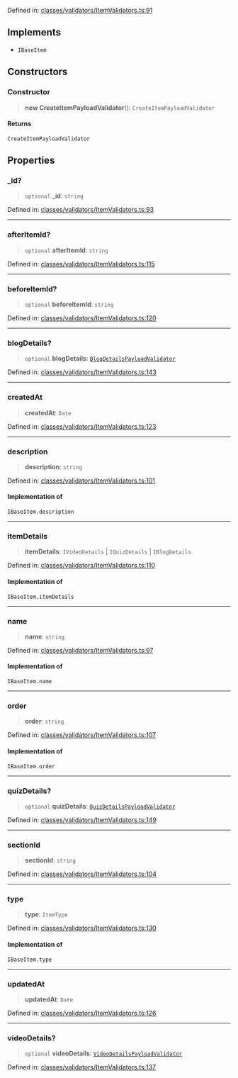 Defined in: [classes/validators/ItemValidators.ts:91](https://github.com/continuousactivelearning/cal/blob/82a7f7bd547282a4f223f46ab6c2efe92f30e4ce/backend/src/modules/courses/classes/validators/ItemValidators.ts#L91)

## Implements

- `IBaseItem`

## Constructors

### Constructor

> **new CreateItemPayloadValidator**(): `CreateItemPayloadValidator`

#### Returns

`CreateItemPayloadValidator`

## Properties

### \_id?

> `optional` **\_id**: `string`

Defined in: [classes/validators/ItemValidators.ts:93](https://github.com/continuousactivelearning/cal/blob/82a7f7bd547282a4f223f46ab6c2efe92f30e4ce/backend/src/modules/courses/classes/validators/ItemValidators.ts#L93)

***

### afterItemId?

> `optional` **afterItemId**: `string`

Defined in: [classes/validators/ItemValidators.ts:115](https://github.com/continuousactivelearning/cal/blob/82a7f7bd547282a4f223f46ab6c2efe92f30e4ce/backend/src/modules/courses/classes/validators/ItemValidators.ts#L115)

***

### beforeItemId?

> `optional` **beforeItemId**: `string`

Defined in: [classes/validators/ItemValidators.ts:120](https://github.com/continuousactivelearning/cal/blob/82a7f7bd547282a4f223f46ab6c2efe92f30e4ce/backend/src/modules/courses/classes/validators/ItemValidators.ts#L120)

***

### blogDetails?

> `optional` **blogDetails**: [`BlogDetailsPayloadValidator`](BlogDetailsPayloadValidator.md)

Defined in: [classes/validators/ItemValidators.ts:143](https://github.com/continuousactivelearning/cal/blob/82a7f7bd547282a4f223f46ab6c2efe92f30e4ce/backend/src/modules/courses/classes/validators/ItemValidators.ts#L143)

***

### createdAt

> **createdAt**: `Date`

Defined in: [classes/validators/ItemValidators.ts:123](https://github.com/continuousactivelearning/cal/blob/82a7f7bd547282a4f223f46ab6c2efe92f30e4ce/backend/src/modules/courses/classes/validators/ItemValidators.ts#L123)

***

### description

> **description**: `string`

Defined in: [classes/validators/ItemValidators.ts:101](https://github.com/continuousactivelearning/cal/blob/82a7f7bd547282a4f223f46ab6c2efe92f30e4ce/backend/src/modules/courses/classes/validators/ItemValidators.ts#L101)

#### Implementation of

`IBaseItem.description`

***

### itemDetails

> **itemDetails**: `IVideoDetails` \| `IQuizDetails` \| `IBlogDetails`

Defined in: [classes/validators/ItemValidators.ts:110](https://github.com/continuousactivelearning/cal/blob/82a7f7bd547282a4f223f46ab6c2efe92f30e4ce/backend/src/modules/courses/classes/validators/ItemValidators.ts#L110)

#### Implementation of

`IBaseItem.itemDetails`

***

### name

> **name**: `string`

Defined in: [classes/validators/ItemValidators.ts:97](https://github.com/continuousactivelearning/cal/blob/82a7f7bd547282a4f223f46ab6c2efe92f30e4ce/backend/src/modules/courses/classes/validators/ItemValidators.ts#L97)

#### Implementation of

`IBaseItem.name`

***

### order

> **order**: `string`

Defined in: [classes/validators/ItemValidators.ts:107](https://github.com/continuousactivelearning/cal/blob/82a7f7bd547282a4f223f46ab6c2efe92f30e4ce/backend/src/modules/courses/classes/validators/ItemValidators.ts#L107)

#### Implementation of

`IBaseItem.order`

***

### quizDetails?

> `optional` **quizDetails**: [`QuizDetailsPayloadValidator`](QuizDetailsPayloadValidator.md)

Defined in: [classes/validators/ItemValidators.ts:149](https://github.com/continuousactivelearning/cal/blob/82a7f7bd547282a4f223f46ab6c2efe92f30e4ce/backend/src/modules/courses/classes/validators/ItemValidators.ts#L149)

***

### sectionId

> **sectionId**: `string`

Defined in: [classes/validators/ItemValidators.ts:104](https://github.com/continuousactivelearning/cal/blob/82a7f7bd547282a4f223f46ab6c2efe92f30e4ce/backend/src/modules/courses/classes/validators/ItemValidators.ts#L104)

***

### type

> **type**: `ItemType`

Defined in: [classes/validators/ItemValidators.ts:130](https://github.com/continuousactivelearning/cal/blob/82a7f7bd547282a4f223f46ab6c2efe92f30e4ce/backend/src/modules/courses/classes/validators/ItemValidators.ts#L130)

#### Implementation of

`IBaseItem.type`

***

### updatedAt

> **updatedAt**: `Date`

Defined in: [classes/validators/ItemValidators.ts:126](https://github.com/continuousactivelearning/cal/blob/82a7f7bd547282a4f223f46ab6c2efe92f30e4ce/backend/src/modules/courses/classes/validators/ItemValidators.ts#L126)

***

### videoDetails?

> `optional` **videoDetails**: [`VideoDetailsPayloadValidator`](VideoDetailsPayloadValidator.md)

Defined in: [classes/validators/ItemValidators.ts:137](https://github.com/continuousactivelearning/cal/blob/82a7f7bd547282a4f223f46ab6c2efe92f30e4ce/backend/src/modules/courses/classes/validators/ItemValidators.ts#L137)
